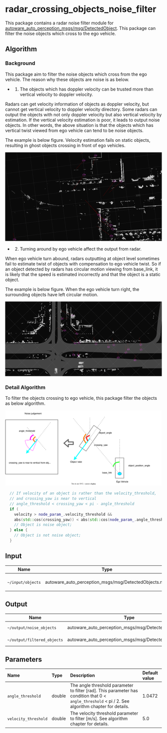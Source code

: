 # radar_crossing_objects_noise_filter

This package contains a radar noise filter module for [autoware_auto_perception_msgs/msg/DetectedObject](https://gitlab.com/autowarefoundation/autoware.auto/autoware_auto_msgs/-/blob/master/autoware_auto_perception_msgs/msg/DetectedObject.idl).
This package can filter the noise objects which cross to the ego vehicle.

## Algorithm

### Background

This package aim to filter the noise objects which cross from the ego vehicle.
The reason why these objects are noise is as below.

- 1. The objects which has doppler velocity can be trusted more than vertical velocity to doppler velocity.

Radars can get velocity information of objects as doppler velocity, but cannot get vertical velocity to doppler velocity directory.
Some radars can output the objects with not only doppler velocity but also vertical velocity by estimation.
If the vertical velocity estimation is poor, it leads to output noise objects.
In other words, the above situation is that the objects which has vertical twist viewed from ego vehicle can tend to be noise objects.

The example is below figure.
Velocity estimation fails on static objects, resulting in ghost objects crossing in front of ego vehicles.

![](docs/vertical_velocity_objects.png)

- 2. Turning around by ego vehicle affect the output from radar.

When ego vehicle turn abound, radars outputting at object level sometimes fail to estimate twist of objects with compensation to ego vehicle twist.
So if an object detected by radars has circular motion viewing from base_link, it is likely that the speed is estimated incorrectly and that the object is a static object.

The example is below figure.
When the ego vehicle turn right, the surrounding objects have left circular motion.

![](docs/turning_around.png)

### Detail Algorithm

To filter the objects crossing to ego vehicle, this package filter the objects as below algorithm.

![](docs/radar_crossing_objects_noise_filter.drawio.svg)

```cpp
  // If velocity of an object is rather than the velocity_threshold,
  // and crossing_yaw is near to vertical
  // angle_threshold < crossing_yaw < pi - angle_threshold
  if (
    velocity > node_param_.velocity_threshold &&
    abs(std::cos(crossing_yaw)) < abs(std::cos(node_param_.angle_threshold))) {
    // Object is noise object;
  } else {
    // Object is not noise object;
  }
```

## Input

| Name              | Type                                                  | Description          |
| ----------------- | ----------------------------------------------------- | -------------------- |
| `~/input/objects` | autoware_auto_perception_msgs/msg/DetectedObjects.msg | 3D detected objects. |

## Output

| Name                        | Type                                                  | Description      |
| --------------------------- | ----------------------------------------------------- | ---------------- |
| `~/output/noise_objects`    | autoware_auto_perception_msgs/msg/DetectedObjects.msg | Noise Objects    |
| `~/output/filtered_objects` | autoware_auto_perception_msgs/msg/DetectedObjects.msg | Filtered Objects |

## Parameters

| Name                 | Type   | Description                                                                                                                                         | Default value |
| :------------------- | :----- | :-------------------------------------------------------------------------------------------------------------------------------------------------- | :------------ |
| `angle_threshold`    | double | The angle threshold parameter to filter [rad]. This parameter has condition that 0 < `angle_threshold` < pi / 2. See algorithm chapter for details. | 1.0472        |
| `velocity_threshold` | double | The velocity threshold parameter to filter [m/s]. See algorithm chapter for details.                                                                | 5.0           |
